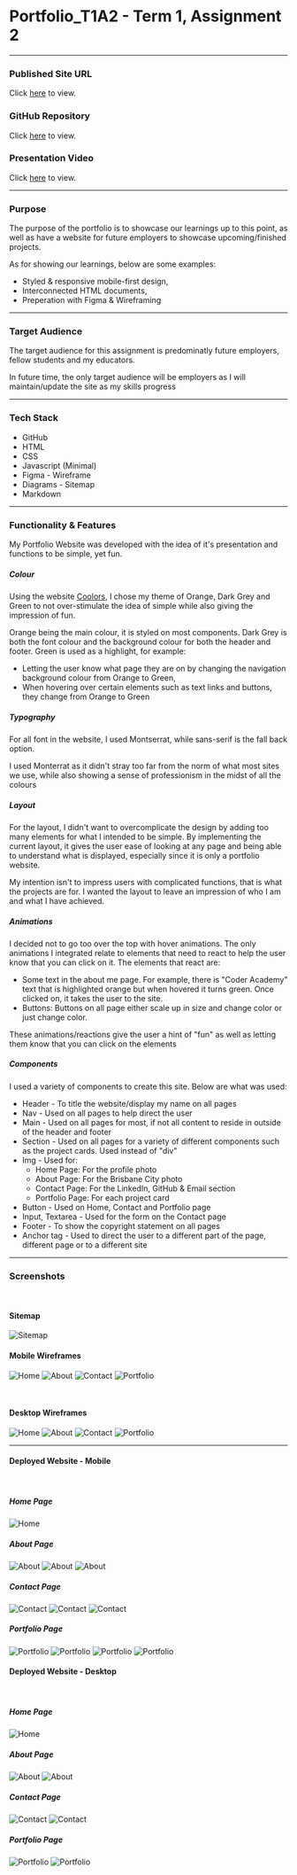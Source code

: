 # Portfolio_T1A2 - Term 1, Assignment 2

---

### Published Site URL

Click [here](www.haydenbradford.au) to view.

### GitHub Repository

Click [here](https://github.com/Hader0/Portfolio_T1A2) to view.

### Presentation Video

Click [here](https://vimeo.com/926749512?share=copy) to view.

---

### Purpose

The purpose of the portfolio is to showcase our learnings up to this point, as well as have a website for future employers to showcase upcoming/finished projects. 

As for showing our learnings, below are some examples:

- Styled & responsive mobile-first design,
- Interconnected HTML documents,
- Preperation with Figma & Wireframing

---

### Target Audience

The target audience for this assignment is predominatly future employers, fellow students and my educators. 

In future time, the only target audience will be employers as I will maintain/update the site as my skills progress

---

### Tech Stack

- GitHub
- HTML
- CSS
- Javascript (Minimal)
- Figma - Wireframe
- Diagrams - Sitemap
- Markdown

---

### Functionality & Features

My Portfolio Website was developed with the idea of it's presentation and functions to be simple, yet fun.

##### Colour

Using the website [Coolors](https://coolors.co/), I chose my theme of Orange, Dark Grey and Green to not over-stimulate the idea of simple while also giving the impression of fun.

Orange being the main colour, it is styled on most components. Dark Grey is both the font colour and the background colour for both the header and footer. Green is used as a highlight, for example:

- Letting the user know what page they are on by changing the navigation background colour from Orange to Green,
- When hovering over certain elements such as text links and buttons, they change from Orange to Green

##### Typography

For all font in the website, I used Montserrat, while sans-serif is the fall back option.

I used Monterrat as it didn't stray too far from the norm of what most sites we use, while also showing a sense of professionism in the midst of all the colours

##### Layout

For the layout, I didn't want to overcomplicate the design by adding too many elements for what I intended to be simple. By implementing the current layout, it gives the user ease of looking at any page and being able to understand what is displayed, especially since it is only a portfolio website. 

My intention isn't to impress users with complicated functions, that is what the projects are for. I wanted the layout to leave an impression of who I am and what I have achieved.

##### Animations

I decided not to go too over the top with hover animations. The only animations I integrated relate to elements that need to react to help the user know that you can click on it. The elements that react are:

- Some text in the about me page. For example, there is "Coder Academy" text that is highlighted orange but when hovered it turns green. Once clicked on, it takes the user to the site.
- Buttons: Buttons on all page either scale up in size and change color or just change color.

These animations/reactions give the user a hint of "fun" as well as letting them know that you can click on the elements

##### Components 

I used a variety of components to create this site. Below are what was used:

- Header - To title the website/display my name on all pages
- Nav - Used on all pages to help direct the user
- Main - Used on all pages for most, if not all content to reside in outside of the header and footer
- Section - Used on all pages for a variety of different components such as the project cards. Used instead of "div"
- Img - Used for:
    - Home Page: For the profile photo
    - About Page: For the Brisbane City photo
    - Contact Page: For the LinkedIn, GitHub & Email section
    - Portfolio Page: For each project card
- Button - Used on Home, Contact and Portfolio page
- Input, Textarea - Used for the form on the Contact page
- Footer - To show the copyright statement on all pages
- Anchor tag - Used to direct the user to a different part of the page, different page or to a different site

---

### Screenshots

<br />

#### Sitemap
![Sitemap](/docs/Sitemap/Sitemap.png)

#### Mobile Wireframes
![Home](/docs/FigmaWireframe/Home-Mobile.png)
![About](/docs/FigmaWireframe/About-Mobile.png)
![Contact](/docs/FigmaWireframe/Contact-Mobile.png)
![Portfolio](/docs/FigmaWireframe/Portfolio-Mobile.png)

<br />

#### Desktop Wireframes
![Home](/docs/FigmaWireframe/Home-Dekstop.png)
![About](/docs/FigmaWireframe/About-Desktop.png)
![Contact](/docs/FigmaWireframe/Contact-Desktop.png)
![Portfolio](/docs/FigmaWireframe/Portfolio-Desktop.png)

---

#### Deployed Website - Mobile

<br />

##### Home Page
![Home](/docs/Screenshots/Mobile/Home-Mobile.png)

##### About Page
![About](/docs/Screenshots/Mobile/About1-Mobile.png)
![About](/docs/Screenshots/Mobile/About2-Mobile.png)
![About](/docs/Screenshots/Mobile/About3-Mobile.png)

##### Contact Page
![Contact](/docs/Screenshots/Mobile/Contact1-Mobile.png)
![Contact](/docs/Screenshots/Mobile/Contact2-Mobile.png)
![Contact](/docs/Screenshots/Mobile/Contact3-Mobile.png)

##### Portfolio Page
![Portfolio](/docs/Screenshots/Mobile/Portfolio1-Mobile.png)
![Portfolio](/docs/Screenshots/Mobile/Portfolio2-Mobile.png)
![Portfolio](/docs/Screenshots/Mobile/Portfolio3-Mobile.png)
![Portfolio](/docs/Screenshots/Mobile/Portfolio4-Mobile.png)

#### Deployed Website - Desktop

<br />

##### Home Page
![Home](/docs/Screenshots/Desktop/Home-Desktop.png)

##### About Page
![About](/docs/Screenshots/Desktop/About1-Desktop.png)
![About](/docs/Screenshots/Desktop/About2-Desktop.png)

##### Contact Page
![Contact](/docs/Screenshots/Desktop/Contact1-Desktop.png)
![Contact](/docs/Screenshots/Desktop/Contact2-Desktop.png)

##### Portfolio Page
![Portfolio](/docs/Screenshots/Desktop/Portfolio1-Desktop.png)
![Portfolio](/docs/Screenshots/Desktop/Portfolio2-Desktop.png)